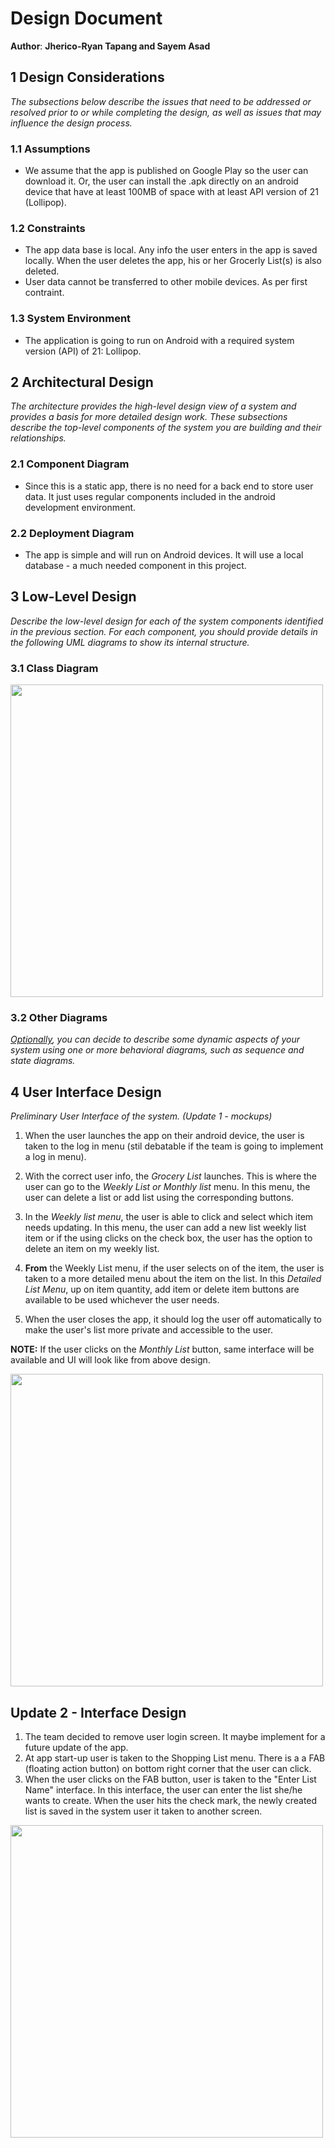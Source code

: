 # Design Document

**Author**: **Jherico-Ryan Tapang and Sayem Asad**

## 1 Design Considerations

*The subsections below describe the issues that need to be addressed or resolved prior to or while completing the design, as well as issues that may influence the design process.*

### 1.1 Assumptions

- We assume that the app is published on Google Play so the user can download it.  Or, the user can install the .apk directly on an android device that have at least 100MB of space with at least API version of 21 (Lollipop).   

### 1.2 Constraints

- The app data base is local.  Any info the user enters in the app is saved locally.  When the user deletes the app, his or her Grocerly List(s) is also deleted.
- User data cannot be transferred to other mobile devices. As per first contraint.

### 1.3 System Environment

- The application is going to run on Android with a required system version (API) of 21: Lollipop.

## 2 Architectural Design

*The architecture provides the high-level design view of a system and provides a basis for more detailed design work. These subsections describe the top-level components of the system you are building and their relationships.*

### 2.1 Component Diagram

- Since this is a static app, there is no need for a back end to store user data.  It just uses regular components included in the android development environment.  

### 2.2 Deployment Diagram

- The app is simple and will run on Android devices.  It will use a local database - a much needed component in this project.  

## 3 Low-Level Design

*Describe the low-level design for each of the system components identified in the previous section. For each component, you should provide details in the following UML diagrams to show its internal structure.*

### 3.1 Class Diagram

<img src ="https://github.com/qc-se-spring2018/370Spring18Team5/blob/master/GroupProject/Design-Team/Grocery%20List%201.1.jpeg" width="500" height="500">

### 3.2 Other Diagrams

*<u>Optionally</u>, you can decide to describe some dynamic aspects of your system using one or more behavioral diagrams, such as sequence and state diagrams.*

## 4 User Interface Design
*Preliminary User Interface of the system.  (Update 1 - mockups)*

1. When the user launches the app on their android device, the user is taken to the log in menu (stil debatable if the team is going to implement a log in menu).  

2. With the correct user info, the *Grocery List* launches.  This is where the user can go to the *Weekly List or Monthly list* menu. In this menu, the user can delete a list or add list using the corresponding buttons. 

3. In the *Weekly list menu*, the user is able to click and select which item needs updating.  In this menu, the user can add a new list weekly list item or if the using clicks on the check box, the user has the option to delete an item on my weekly list.

4. **From** the Weekly List menu, if the user selects on of the item, the user is taken to a more detailed menu about the item on the list.  In this *Detailed List Menu*, up on item quantity, add item or delete item buttons are available to be used whichever the user needs.

5.  When the user closes the app, it should log the user off automatically to make the user's list more private and accessible to the user.  

**NOTE:**  If the user clicks on the *Monthly List* button, same interface will be available and UI will look like from above design. 

<img src="https://github.com/qc-se-spring2018/370Spring18Team5/blob/master/GroupProject/Design-Team/GroceryApp_1.PNG" width="500" height="500" >


## Update 2 - Interface Design
1.  The team decided to remove user login screen.  It maybe implement for a future update of the app.
2.  At app start-up user is taken to the Shopping List menu.  There is a a FAB (floating action button) on bottom right corner that the user can click.
3.  When the user clicks on the FAB button, user is taken to the "Enter List Name" interface.  In this interface, the user can enter the list she/he wants to create.  When the user hits the check mark, the newly created list is saved in the system user it taken to another screen.

<img src="370Spring18Team5/GroupProject/Design-Team/Update-2/ui.PNG" width="500" height="500">





